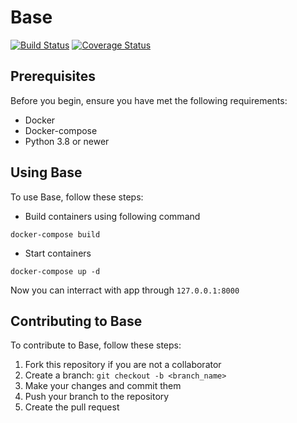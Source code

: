 # Base
[![Build Status](https://travis-ci.org/hiddenSt/Base.svg?branch=master)](https://travis-ci.org/hiddenSt/Base)
[![Coverage Status](https://coveralls.io/repos/github/hiddenSt/Base/badge.svg?branch=master)](https://coveralls.io/github/hiddenSt/Base?branch=master)
## Prerequisites
Before you begin, ensure you have met the following requirements:
* Docker
* Docker-compose
* Python 3.8 or newer

## Using Base

To use Base, follow these steps:

* Build containers using following command
```Shell
docker-compose build
```
* Start containers
```Shell
docker-compose up -d
```
Now you can interract with app through `127.0.0.1:8000`

## Contributing to Base
To contribute to Base, follow these steps:
1. Fork this repository if you are not a collaborator
2. Create a branch: `git checkout -b <branch_name>`
3. Make your changes and commit them
4. Push your branch to the repository
5. Create the pull request



